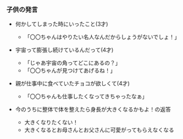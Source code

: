 ### 子供の発言
* 何かしてしまった時にいったこと(3才)
  * 「〇〇ちゃんはやりたい名人なんだからしょうがないでしょ！」

* 宇宙って膨張し続けているんだって(4才)
  * 「じゃあ宇宙の角ってどこにあるの？」 
  * 「〇〇ちゃんが見つけてあげるね！」

* 親が仕事中に食べていたチョコが欲しくて(4才)
  * 「〇〇ちゃんも仕事したくなってきちゃったなぁ」

* 今のうちに整体で体を整えたら身長が大きくなるかもよ！の返答
  * 大きくなりたくない！
  * 大きくなるとお母さんとお父さんに可愛がってもらえなくなる
